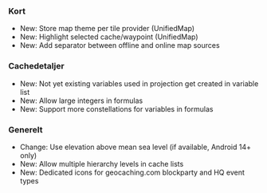 ### Kort
- New: Store map theme per tile provider (UnifiedMap)
- New: Highlight selected cache/waypoint (UnifiedMap)
- New: Add separator between offline and online map sources

### Cachedetaljer
- New: Not yet existing variables used in projection get created in variable list
- New: Allow large integers in formulas
- New: Support more constellations for variables in formulas

### Generelt
- Change: Use elevation above mean sea level (if available, Android 14+ only)
- New: Allow multiple hierarchy levels in cache lists
- New: Dedicated icons for geocaching.com blockparty and HQ event types

